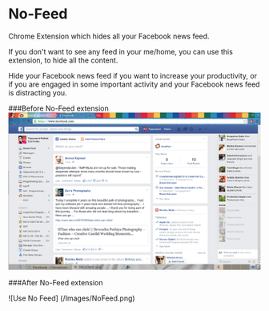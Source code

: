 No-Feed
=======

Chrome Extension which hides all your Facebook news feed.

If you don't want to see any feed in your me/home, you can use this extension, to hide all the content.

Hide your Facebook news feed if you want to increase your productivity, or if you are engaged in some important activity and your Facebook news feed is distracting you.

###Before No-Feed extension
![So Much To Waste Your Time](/Images/ALot.png)

###After No-Feed extension

![Use No Feed] (/Images/NoFeed.png)

